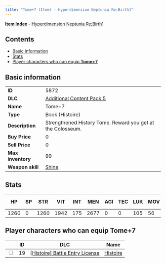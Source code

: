 ```yaml
---
title: "Tome+7 (Item) - Hyperdimension Neptunia Re;Birth1"
---
```


[**Item Index**](/neptunia/rb1/item/index.html) - [Hyperdimension Neptunia Re;Birth1](/neptunia/rb1)

## Contents

- [Basic information](#basic-information)
- [Stats](#stats)
- [Player characters who can equip **Tome+7**](#player-characters-who-can-equip-tome-7)

## Basic information

|   |   |
| -- | -- |
| **ID** | 5872 |
| **DLC** | [Additional Content Pack 5](/neptunia/rb1/dlc/14-pack5.html) |
| **Name** | Tome+7 |
| **Type** | Book (Histoire) |
| **Description** | Strengthened History Tome. Reward you get at the Colosseum. |
| **Buy Price** | 0 |
| **Sell Price** | 0 |
| **Max inventory** | 99 |
| **Weapon skill** | [Shine](/neptunia/rb1/skill/9-3001-shine.html) |

## Stats

| HP | SP | STR | VIT | INT | MEN | AGI | TEC | LUK | MOV | Fire res. | Ice res. | Wind res. | Lightning res. |
| -- | -- | --- | --- | --- | --- | --- | --- | --- | --- | --------- | -------- | --------- | -------------- |
| 1260 | 0 | 1260 | 1942 | 175 | 2677 | 0 | 0 | 105 | 56 | 0 | 0 | 0 | 0 |

## Player characters who can equip **Tome+7**

|    | ID | DLC | Name |
| -- | -- | --- | ---- |
| <input type="checkbox" id="rb1-player-9-19" class="trackbox" /> | 19 | [[Histoire] Battle Entry License](/neptunia/rb1/dlc/9-histoire.html) | [Histoire](/neptunia/rb1/player/9-19-histoire.html) |